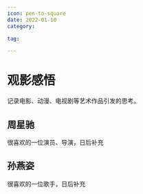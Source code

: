 ```yaml
---
icon: pen-to-square
date: 2022-01-10
category:

tag:

---
```


# 观影感悟
记录电影、动漫、电视剧等艺术作品引发的思考。
## 周星驰
很喜欢的一位演员、导演，日后补充

## 孙燕姿
很喜欢的一位歌手，日后补充

